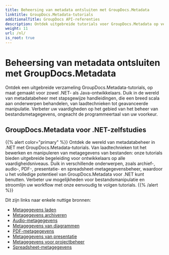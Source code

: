 ```yaml
---
title: Beheersing van metadata ontsluiten met GroupDocs.Metadata
linktitle: GroupDocs.Metadata-tutorials
additionalTitle: GroupDocs API-referenties
description: Ontdek uitgebreide tutorials voor GroupDocs.Metadata op verschillende platforms. Beheers moeiteloos metadatabeheer in .NET en Java.
weight: 11
url: /nl/
is_root: true
---
```


# Beheersing van metadata ontsluiten met GroupDocs.Metadata


Ontdek een uitgebreide verzameling GroupDocs.Metadata-tutorials, op maat gemaakt voor zowel .NET- als Java-ontwikkelaars. Duik in de wereld van metadatabeheer met stapsgewijze handleidingen, die een breed scala aan onderwerpen behandelen, van laadtechnieken tot geavanceerde manipulatie. Verbeter uw vaardigheden op het gebied van het beheer van bestandsmetagegevens, ongeacht de programmeertaal van uw voorkeur.

## GroupDocs.Metadata voor .NET-zelfstudies
{{% alert color="primary" %}}
Ontdek de wereld van metadatabeheer in .NET met GroupDocs.Metadata-tutorials. Van laadtechnieken tot het bewerken en manipuleren van metagegevens van bestanden: onze tutorials bieden uitgebreide begeleiding voor ontwikkelaars op alle vaardigheidsniveaus. Duik in verschillende onderwerpen, zoals archief-, audio-, PDF-, presentatie- en spreadsheet-metagegevensbeheer, waardoor u het volledige potentieel van GroupDocs.Metadata voor .NET kunt benutten. Verbeter uw mogelijkheden voor bestandsmanipulatie en stroomlijn uw workflow met onze eenvoudig te volgen tutorials.
{{% /alert %}}

Dit zijn links naar enkele nuttige bronnen:
 
- [Metagegevens laden](./net/metadata-loading/)
- [Metagegevens archiveren](./net/archive-metadata/)
- [Audio-metagegevens](./net/audio-metadata/)
- [Metagegevens van diagrammen](./net/diagram-metadata/)
- [PDF-metagegevens](./net/pdf-metadata/)
- [Metagegevens van presentatie](./net/presentation-metadata/)
- [Metagegevens voor projectbeheer](./net/project-management-metadata/)
- [Spreadsheet-metagegevens](./net/spreadsheet-metadata/)



